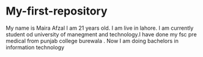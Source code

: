 # My-first-repository
My name is Maira Afzal I am 21 years old. I am live in lahore. I am currently student od university of manegment and technology.I have done my fsc pre medical from punjab college burewala . Now I am doing bachelors in information technology
